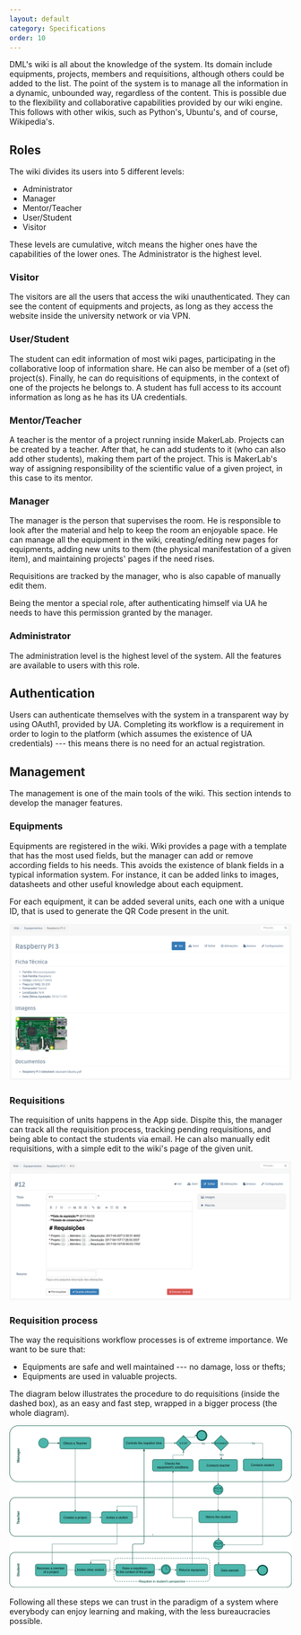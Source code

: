 ```yaml
---
layout: default
category: Specifications
order: 10
---
```


DML's wiki is all about the knowledge of the system. Its domain include
equipments, projects, members and requisitions, although others could be added
to the list. The point of the system is to manage all the information in a
dynamic, unbounded way, regardless of the content. This is possible due to the
flexibility and collaborative capabilities provided by our wiki engine. This
follows with other wikis, such as Python's, Ubuntu's, and of course,
Wikipedia's.


## Roles

The wiki divides its users into 5 different levels:
* Administrator
* Manager
* Mentor/Teacher
* User/Student
* Visitor

These levels are cumulative, witch means the higher ones have the capabilities
of the lower ones. The Administrator is the highest level.

### Visitor

The visitors are all the users that access the wiki unauthenticated. They can
see the content of equipments and projects, as long as they access the website
inside the university network or via VPN.

### User/Student

The student can edit information of most wiki pages, participating in the
collaborative loop of information share. He can also be member of a (set of)
project(s). Finally, he can do requisitions of equipments, in the context of one
of the projects he belongs to. A student has full access to its account
information as long as he has its UA credentials.

### Mentor/Teacher

A teacher is the mentor of a project running inside MakerLab. Projects can be
created by a teacher. After that, he can add students to it (who can also add
other students), making them part of the project. This is MakerLab's way of
assigning responsibility of the scientific value of a given project, in this
case to its mentor.

### Manager

The manager is the person that supervises the room. He is responsible to look
after the material and help to keep the room an enjoyable space. He can manage
all the equipment in the wiki, creating/editing new pages for equipments, adding
new units to them (the physical manifestation of a given item), and maintaining
projects' pages if the need rises.

Requisitions are tracked by the manager, who is also capable of manually edit
them.

Being the mentor a special role, after authenticating himself via UA he needs to
have this permission granted by the manager.

### Administrator

The administration level is the highest level of the system. All the features
are available to users with this role.

## Authentication

Users can authenticate themselves with the system in a transparent way by using
OAuth1, provided by UA. Completing its workflow is a requirement in order to
login to the platform (which assumes the existence of UA credentials) --- this
means there is no need for an actual registration.

## Management

The management is one of the main tools of the wiki. This section intends to
develop the manager features.

### Equipments

Equipments are registered in the wiki. Wiki provides a page with a template that
has the most used fields, but the manager can add or remove according fields to
his needs. This avoids the existence of blank fields in a typical information
system. For instance, it can be added links to images, datasheets and other
useful knowledge about each equipment.

For each equipment, it can be added several units, each one with a unique ID,
that is used to generate the QR Code present in the unit.

![Raspberry Pi 3 Wiki](../../images/specifications/rasp_wiki.png)

### Requisitions

The requisition of units happens in the App side. Dispite this, the manager can
track all the requisition process, tracking pending requisitions, and being able
to contact the students via email. He can also manually edit requisitions, with
a simple edit to the wiki's page of the given unit.

![Raspberry Pi 3 Requisitions](../../images/specifications/rasp_requisitions.png)


### Requisition process

The way the requisitions workflow processes is of extreme importance. We want to
be sure that:
* Equipments are safe and well maintained --- no damage, loss or thefts;
* Equipments are used in valuable projects.

The diagram below illustrates the procedure to do requisitions (inside the
dashed box), as an easy and fast step, wrapped in a bigger process (the whole
diagram).

![Requisition process](../../images/specifications/requisition_process.png)

Following all these steps we can trust in the paradigm of a system where
everybody can enjoy learning and making, with the less bureaucracies possible.
